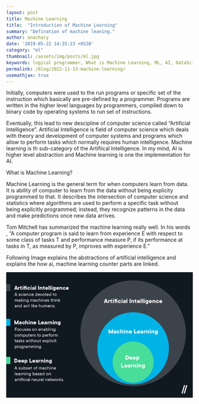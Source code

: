 ```yaml
---
layout: post
title: Machine Learning
title:  "Introduction of Machine Learning"
summary: "Defination of machine leaning."
author: anachary
date: '2019-05-22 14:35:23 +0530'
category: "ml"
thumbnail: /assets/img/posts/ml.jpg
keywords: logical programmer, What is Machine Learning, ML, AI, DataScience.
permalink: /blog/2022-11-13-machine-learning/
usemathjax: true
---
```


Initially, computers were used to the run programs or specific set of the instruction which basically are pre-defined by a programmer. Programs are written in the higher level languages by programmers, compiled down to binary code by operating systems to run set of instructions.

Eventually, this lead to new descipline of computer science called “Artificial Intelligence”. Artificial Intelligence is field of computer science which deals with theory and development of computer systems and programs which allow to perform tasks which normally requires human intelligence. Machine learning is th sub-category of the Artifiical Intelligence. In my mind, AI is higher level abstraction and Machine learning is one the implementation for AI.

What is Machine Learning?

Machine Learning is the general term for when computers learn from data. It is ability of computer to learn from the data without being explicity programmed to that. It describes the intersection of computer science and statistics where algorithms are used to perform a specific task without being explicitly programmed; instead, they recognize patterns in the data and make predictions once new data arrives.

Tom Mitchell has summarized the machine learning really well. In his words , “A computer program is said to learn from experience E with respect to some class of tasks T and performance measure P, if its performance at tasks in T, as measured by P, improves with experience E.”

Following Image explains the abstractions of artificial intelligence and explains the how ai, machine learning counter parts are linked.

![image](/assets/img/posts/ml-abstractions.jpg)